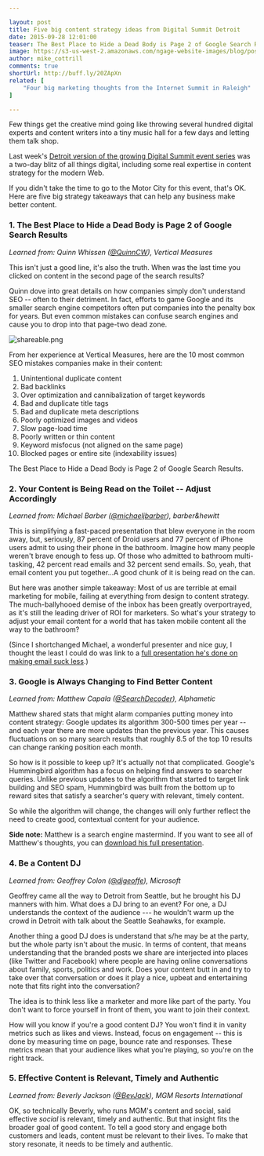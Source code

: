 ```yaml
---

layout: post
title: Five big content strategy ideas from Digital Summit Detroit 
date: 2015-09-28 12:01:00
teaser: The Best Place to Hide a Dead Body is Page 2 of Google Search Results.
image: https://s3-us-west-2.amazonaws.com/ngage-website-images/blog/post-images/digital-summit-detroit.jpg
author: mike_cottrill
comments: true
shortUrl: http://buff.ly/20ZApXn
related: [
    "Four big marketing thoughts from the Internet Summit in Raleigh"
]

---
```

Few things get the creative mind going like throwing several hundred digital experts and content writers into a tiny music hall for a few days and letting them talk shop. 

Last week's <a href="http://digitalsummitdetroit.com" target="_blank">Detroit version of the growing Digital Summit event series</a> was a two-day blitz of all things digital, including some real expertise in content strategy for the modern Web. 

If you didn't take the time to go to the Motor City for this event, that's OK. Here are five big strategy takeaways that can help any business make better content. 

### 1. The Best Place to Hide a Dead Body is Page 2 of Google Search Results
*Learned from: Quinn Whissen (<a href="https://twitter.com/QuinnCW" target="_blank">@QuinnCW</a>), Vertical Measures* 

This isn't just a good line, it's also the truth. When was the last time you clicked on content in the second page of the search results? 

Quinn dove into great details on how companies simply don't understand SEO -- often to their detriment. In fact, efforts to game Google and its smaller search engine competitors often put companies into the penalty box for years. But even common mistakes can confuse search engines and cause you to drop into that page-two dead zone. 

![shareable.png](https://ucarecdn.com/75a5ef94-08ca-461b-8ab5-7b06c9ec0b9d/)

From her experience at Vertical Measures, here are the 10 most common SEO mistakes companies make in their content: 

1. Unintentional duplicate content
2. Bad backlinks
3. Over optimization and cannibalization of target keywords 
4. Bad and duplicate title tags 
5. Bad and duplicate meta descriptions 
6. Poorly optimized images and videos 
7. Slow page-load time 
8. Poorly written or thin content 
9. Keyword misfocus (not aligned on the same page) 
10. Blocked pages or entire site (indexability issues) 

<span><a class="tweet-quote">The Best Place to Hide a Dead Body is Page 2 of Google Search Results.</a></span>

### 2. Your Content is Being Read on the Toilet -- Adjust Accordingly
*Learned from: Michael Barber (<a href="https://twitter.com/michaeljbarber" target="_blank">@michaeljbarber</a>), barber&hewitt* 

This is simplifying a fast-paced presentation that blew everyone in the room away, but, seriously, 87 percent of Droid users and 77 percent of iPhone users admit to using their phone in the bathroom. Imagine how many people weren't brave enough to fess up. Of those who admitted to bathroom multi-tasking, 42 percent read emails and 32 percent send emails. So, yeah, that email content you put together...A good chunk of it is being read on the can.

But here was another simple takeaway: Most of us are terrible at email marketing for mobile, failing at everything from design to content strategy. The much-ballyhooed demise of the inbox has been greatly overportrayed, as it's still the leading driver of ROI for marketers. So what's your strategy to adjust your email content for a world that has taken mobile content all the way to the bathroom? 

(Since I shortchanged Michael, a wonderful presenter and nice guy, I thought the least I could do was link to a <a href="http://www.slideshare.net/michaeljbarber/make-email-suck-less-2015-digital-summit-phoenix" target="_blank">full presentation he's done on making email suck less</a>.) 

### 3. Google is Always Changing to Find Better Content
*Learned from: Matthew Capala (<a href="https://twitter.com/SearchDecoder" target="_blank">@SearchDecoder</a>), Alphametic* 

Matthew shared stats that might alarm companies putting money into content strategy: Google updates its algorithm 300-500 times per year -- and each year there are more updates than the previous year. This causes fluctuations on so many search results that roughly 8.5 of the top 10 results can change ranking position each month. 

So how is it possible to keep up? It's actually not that complicated. Google's Hummingbird algorithm has a focus on helping find answers to searcher queries. Unlike previous updates to the algorithm that started to target link building and SEO spam, Hummingbird was built from the bottom up to reward sites that satisfy a searcher's query with relevant, timely content. 

So while the algorithm will change, the changes will only further reflect the need to create good, contextual content for your audience. 

**Side note:** Matthew is a search engine mastermind. If you want to see all of Matthew's thoughts, you can <a href="http://SearchDecoder.com/google-changes-2015" target="_blank">download his full presentation</a>. 

### 4. Be a Content DJ
*Learned from: Geoffrey Colon (<a href="https://twitter.com/djgeoffe" target="_blank">@djgeoffe</a>), Microsoft* 

Geoffrey came all the way to Detroit from Seattle, but he brought his DJ manners with him. What does a DJ bring to an event? For one, a DJ understands the context of the audience --- he wouldn't warm up the crowd in Detroit with talk about the Seattle Seahawks, for example. 

Another thing a good DJ does is understand that s/he may be at the party, but the whole party isn't about the music. In terms of content, that means understanding that the branded posts we share are interjected into places (like Twitter and Facebook) where people are having online conversations about family, sports, politics and work. Does your content butt in and try to take over that conversation or does it play a nice, upbeat and entertaining note that fits right into the conversation? 

<a class="tweet-quote">The idea is to think less like a marketer and more like part of the party.</a>  You don't want to force yourself in front of them, you want to join their context. 

How will you know if you're a good content DJ? You won't find it in vanity metrics such as likes and views. Instead, focus on engagement -- this is done by measuring time on page, bounce rate and responses. These metrics mean that your audience likes what you're playing, so you're on the right track.

### 5. Effective Content is Relevant, Timely and Authentic
*Learned from: Beverly Jackson (<a href="https://twitter.com/BevJack" target="_blank">@BevJack</a>), MGM Resorts International* 

OK, so technically Beverly, who runs MGM's content and social, said effective *social* is relevant, timely and authentic. But that insight fits the broader goal of good content. To tell a good story and engage both customers and leads, content must be relevant to their lives. To make that story resonate, it needs to be timely and authentic. 
